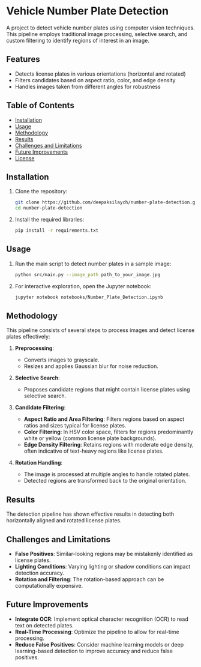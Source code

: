 # Vehicle Number Plate Detection

A project to detect vehicle number plates using computer vision techniques. This pipeline employs traditional image processing, selective search, and custom filtering to identify regions of interest in an image.

## Features
- Detects license plates in various orientations (horizontal and rotated)
- Filters candidates based on aspect ratio, color, and edge density
- Handles images taken from different angles for robustness

## Table of Contents
- [Installation](#installation)
- [Usage](#usage)
- [Methodology](#methodology)
- [Results](#results)
- [Challenges and Limitations](#challenges-and-limitations)
- [Future Improvements](#future-improvements)
- [License](#license)

## Installation

1. Clone the repository:
    ```bash
    git clone https://github.com/deepaksilaych/number-plate-detection.git
    cd number-plate-detection
    ```

2. Install the required libraries:
    ```bash
    pip install -r requirements.txt
    ```

## Usage

1. Run the main script to detect number plates in a sample image:
    ```bash
    python src/main.py --image_path path_to_your_image.jpg
    ```

2. For interactive exploration, open the Jupyter notebook:
    ```bash
    jupyter notebook notebooks/Number_Plate_Detection.ipynb
    ```

## Methodology

This pipeline consists of several steps to process images and detect license plates effectively:

1. **Preprocessing**:
    - Converts images to grayscale.
    - Resizes and applies Gaussian blur for noise reduction.

2. **Selective Search**:
    - Proposes candidate regions that might contain license plates using selective search.

3. **Candidate Filtering**:
    - **Aspect Ratio and Area Filtering**: Filters regions based on aspect ratios and sizes typical for license plates.
    - **Color Filtering**: In HSV color space, filters for regions predominantly white or yellow (common license plate backgrounds).
    - **Edge Density Filtering**: Retains regions with moderate edge density, often indicative of text-heavy regions like license plates.

4. **Rotation Handling**:
    - The image is processed at multiple angles to handle rotated plates.
    - Detected regions are transformed back to the original orientation.

## Results

The detection pipeline has shown effective results in detecting both horizontally aligned and rotated license plates. 
<!-- Below are some sample outputs:

![Example 1](data/example_output1.jpg)
![Example 2](data/example_output2.jpg) -->

## Challenges and Limitations

- **False Positives**: Similar-looking regions may be mistakenly identified as license plates.
- **Lighting Conditions**: Varying lighting or shadow conditions can impact detection accuracy.
- **Rotation and Filtering**: The rotation-based approach can be computationally expensive.

## Future Improvements

- **Integrate OCR**: Implement optical character recognition (OCR) to read text on detected plates.
- **Real-Time Processing**: Optimize the pipeline to allow for real-time processing.
- **Reduce False Positives**: Consider machine learning models or deep learning-based detection to improve accuracy and reduce false positives.

<!-- ## License

This project is licensed under the MIT License - see the [LICENSE](LICENSE) file for details. -->
